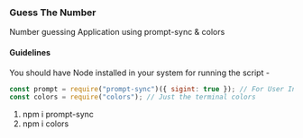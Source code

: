 ### Guess The Number

Number guessing Application using prompt-sync & colors

#### Guidelines

You should have Node installed in your system for running the script -

```javascript
const prompt = require("prompt-sync")({ sigint: true }); // For User Input
const colors = require("colors"); // Just the terminal colors
```

1. npm i prompt-sync
2. npm i colors 
